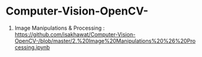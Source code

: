 # Computer-Vision-OpenCV-
1.  Image Manipulations & Processing  : https://github.com/isakhawat/Computer-Vision-OpenCV-/blob/master/2.%20Image%20Manipulations%20%26%20Processing.ipynb
